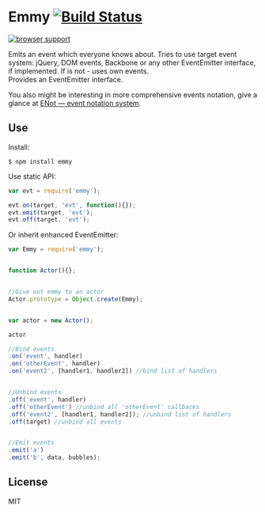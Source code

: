 # Emmy [![Build Status](https://travis-ci.org/dfcreative/emmy.svg?branch=master)](https://travis-ci.org/dfcreative/emmy)

[![browser support](https://ci.testling.com/dfcreative/emmy.png)
](https://ci.testling.com/dfcreative/emmy)

Emits an event which everyone knows about. Tries to use target event system: jQuery, DOM events, Backbone or any other EventEmitter interface, if implemented. If is not - uses own events.<br/>
Provides an EventEmitter interface.

You also might be interesting in more comprehensive events notation, give a glance at [ENot — event notation system](https://github.com/dfcreative/enot).


## Use

Install:

`$ npm install emmy`


Use static API:

```js
var evt = require('emmy');

evt.on(target, 'evt', function(){});
evt.emit(target, 'evt');
evt.off(target, 'evt');
```


Or inherit enhanced EventEmitter:

```js
var Emmy = require('emmy');


function Actor(){};


//Give out emmy to an actor
Actor.prototype = Object.create(Emmy);


var actor = new Actor();

actor

//Bind events
.on('event', handler)
.on('otherEvent', handler)
.on('event2', [handler1, handler2]) //bind list of handlers


//Unbind events
.off('event', handler)
.off('otherEvent') //unbind all 'otherEvent' callbacks
.off('event2', [handler1, handler2]); //unbind list of handlers
.off(target) //unbind all events


//Emit events
.emit('a')
.emit('b', data, bubbles);
```



## License

MIT
